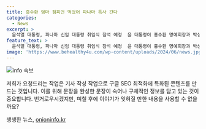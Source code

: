 ```yaml
---
title: 홍수환 엄마 챔피언 먹었어 파나마 특사 간다
categories:
  - News
excerpt: >
  윤석열 대통령, 파나마 신임 대통령 취임식 참석 예정  윤 대통령이 홍수환 명예회장과 박상우 국토부 장관을 파견하여 3월 1일 개최될 파나마 신임 대통령 취임식에 참석할 예정이다. 공식 특사단을 통해 신임 대통령에게 축하 인사를 전할 예정이며, 윤 대통령이 친서를 전달할 계획이다. 홍 명예회장은 윤 대통령과의 인연으로부터 복싱 글러브를 선물받았으며, 최근에는 자유통일당에 가입했다.
feature_text: >
  윤석열 대통령, 파나마 신임 대통령 취임식 참석 예정  윤 대통령이 홍수환 명예회장과 박상우 국토부 장관을 파견하여 3월 1일 개최될 파나마 신임 대통령 취임식에 참석할 예정이다. 공식 특사단을 통해 신임 대통령에게 축하 인사를 전할 예정이며, 윤 대통령이 친서를 전달할 계획이다. 홍 명예회장은 윤 대통령과의 인연으로부터 복싱 글러브를 선물받았으며, 최근에는 자유통일당에 가입했다.
image: 'https://www.behealthy4u.com/wp-content/uploads/2024/06/news.jpg'
---
```


<p><img src="https://www.behealthy4u.com/wp-content/uploads/2024/06/news.jpg" alt="info 속보" /></p>

<p>저희가 요청드리는 작업은 기사 작성 작업으로 구글 SEO 최적화에 특화된 콘텐츠를 만드는 것입니다. 이를 위해 문장을 완성한 문장이 숙어나 구체적인 정보를 담고 있는 것이 중요합니다. 번거로우시겠지만, 며칠 후에 이야기가 잊혀질 만한 내용을 사용할 수 없을까요?</p>
생생한 뉴스, <a href="https://onioninfo.kr" rel="dofollow">onioninfo.kr</a>


